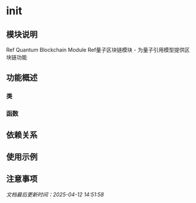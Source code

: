 # __init__

## 模块说明
Ref Quantum Blockchain Module
Ref量子区块链模块 - 为量子引用模型提供区块链功能

## 功能概述

### 类


### 函数


## 依赖关系

## 使用示例

## 注意事项

*文档最后更新时间：2025-04-12 14:51:58*